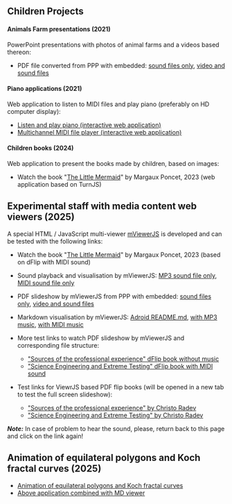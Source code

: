 ## Children Projects

#### Animals Farm presentations (2021)
PowerPoint presentations with photos of animal farms and a videos based thereon:

- PDF file converted from PPP with embedded: <a href="./farm-animals/FarmAnimals.pdf">sound files only</a>, <a href="./farm-animals/FarmAnimals-big.pdf">video and sound files</a>


#### Piano applications (2021)
Web application to listen to MIDI files and play piano (preferably on HD computer display):

- <a href="./piano/index.html">Listen and play piano (interactive web application)</a>
- <a href="./piano/PlayMidiFile.html">Multichannel MIDI file player (interactive web application)</a>


#### Children books (2024)
Web application to present the books made by children, based on images:

- Watch the book "<a href="./theLittleMermaid/index.html">The Little Mermaid</a>" by Margaux Poncet, 2023 (web application based on TurnJS)


## Experimental staff with media content web viewers (2025)
A special HTML / JavaScript multi-viewer <a href="https://github.com/chradev/mviewerjs/" target="_lank">mViewerJS</a> is developed and can be tested with the following links: 

- Watch the book "<a href="./mviewerjs.html?pMode=2&pTime=5000&file=./books/pdfs/theLittleMermaid.pdf&mp3=./books/mids/Under_The_Sea_From_The_Little_Mermaid.mid&title=The Little Mermaid">The Little Mermaid</a>" by Margaux Poncet, 2023 (based on dFlip with MIDI sound)

- Sound playback and visualisation by mViewerJS:
    <a href="./mviewerjs.html?mp3=./books/mp3s/Bond, Quixote.mp3&stt=30&title=No slide show">MP3 sound file only</a>,
    <a href="./mviewerjs.html?mp3=./books/mids/Mozart, Symphony No. 40 in g minor, Molto allegro.mid&title=No slide show">MIDI sound file only</a>


- PDF slideshow by mViewerJS from PPP with embedded:
    <a href="./mviewerjs.html?pMode=1&pTime=2000&file=./farm-animals/FarmAnimals.pdf&mp3=./books/mp3s/Vanessa May, Retro.mp3&stt=10&title=Small slide show">sound files only</a>, 
    <a href="./mviewerjs.html?pMode=2&pTime=2000&file=./farm-animals/FarmAnimals-big.pdf&mp3=./books/mp3s/Vanessa May, Storm.mp3&stt=30&title=Big slide show">video and sound files</a>


- Markdown visualisation by mViewerJS:
    <a href="./mviewerjs.html?file=./books/mds/README.md&title=Adroid%20-%20the%20open%20S.T.E.A.M.%20robot%20platform">Adroid README.md</a>,
    <a href="./mviewerjs.html?mp3=./books/mp3s/Bond, Quixote.mp3&stt=30&file=./books/mds/README.md&title=Adroid%20-%20the%20open%20S.T.E.A.M.%20robot%20platform">with MP3 music</a>,
    <a href="./mviewerjs.html?mp3=./books/mids/Beethoven, Fur Elise.mid&stt=30&file=./books/mds/README.md&title=Adroid%20-%20the%20open%20S.T.E.A.M.%20robot%20platform">with MIDI music</a>


- More test links to watch PDF slideshow by mViewerJS and corresponding file structure:
    - <a href="./mviewerjs.html?pMode=1&pTime=2000&file=./books/pdfs/ExperianceSources.pdf&title=Big slide show">"Sources of the professional experience" dFlip book without music</a>
    - <a href="./mviewerjs.html?pMode=2&pTime=2000&file=./books/pdfs/AllCases.pdf&mp3=./books/mids/Mozart, Symphony No. 40 in g minor, Molto allegro.mid&title=Big slide show">"Science Engineering and Extreme Testing" dFlip book with MIDI sound</a>


- Test links for ViewrJS based PDF flip books (will be opened in a new tab to test the full screen slideshow):
    - <a href="./libs/ViewerJS/#../../books/pdfs/ExperianceSources.pdf" target="_blank">"Sources of the professional experience" by Christo Radev</a>
    - <a href="./libs/ViewerJS/#../../books/pdfs/AllCases.pdf" target="_blank">"Science Engineering and Extreme Testing" by Christo Radev</a>

***Note:*** In case of problem to hear the sound, please, return back to this page and click on the link again!

## Animation of equilateral polygons and Koch fractal curves (2025)

  - <a href="./pgviewer/index-koch.html">Animation of equilateral polygons and Koch fractal curves</a>
  - <a href="./pgviewer/index.html">Above application combined with MD viewer</a>

